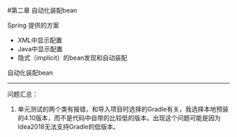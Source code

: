 #第二章 自动化装配bean



 Spring 提供的方案

- XML中显示配置
- Java中显示配置
- 隐式（implicit）的bean发现和自动装配

 自动化装配bean



---

问题汇总：

1. 单元测试的两个类有报错，和导入项目时选择的Gradle有关，我选择本地预装的4.10版本，而不是代码中自带的比较低的版本。出现这个问题可能是因为Idea2018无法支持Gradle的低版本。

   



